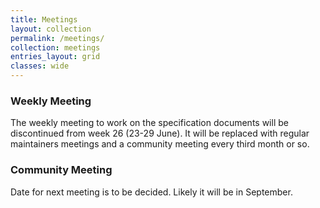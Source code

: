 ```yaml
---
title: Meetings
layout: collection
permalink: /meetings/
collection: meetings
entries_layout: grid
classes: wide
---
```


### Weekly Meeting

The weekly meeting to work on the specification documents will be discontinued from week 26 (23-29 June). It will be replaced with regular maintainers meetings and a community meeting every third month or so.


### Community Meeting

Date for next meeting is to be decided. Likely it will be in September.
